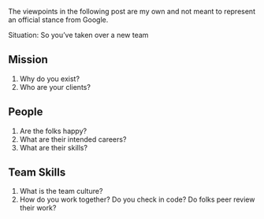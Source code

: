 The viewpoints in the following post are my own and not meant to represent an official stance from Google.

Situation: So you’ve taken over a new team

## Mission

1. Why do you exist? 
1. Who are your clients?

## People

1. Are the folks happy?
1. What are their intended careers?
1. What are their skills?

## Team Skills

1. What is the team culture?
1. How do you work together? Do you check in code? Do folks peer review their work?
